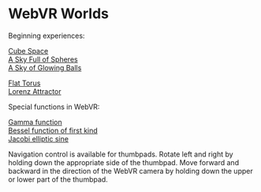 # WebVR Worlds

Beginning experiences:

[Cube Space](https://paulmasson.github.io/webvr-worlds/cube-space.html)<br>
[A Sky Full of Spheres](https://paulmasson.github.io/webvr-worlds/sky-of-spheres.html)<br>
[A Sky of Glowing Balls](https://paulmasson.github.io/webvr-worlds/sky-of-glows.html)

[Flat Torus](https://paulmasson.github.io/webvr-worlds/flat-torus.html)<br>
[Lorenz Attractor](https://paulmasson.github.io/webvr-worlds/lorenz-attractor.html)

Special functions in WebVR:

[Gamma function](https://paulmasson.github.io/webvr-worlds/functions/gamma.html)<br/>
[Bessel function of first kind](https://paulmasson.github.io/webvr-worlds/functions/besselJ.html)<br>
[Jacobi elliptic sine](https://paulmasson.github.io/webvr-worlds/functions/sn.html)

Navigation control is available for thumbpads. Rotate left and right by holding down the appropriate side of the thumbpad. Move forward and backward in the direction of the WebVR camera by holding down the upper or lower part of the thumbpad.
